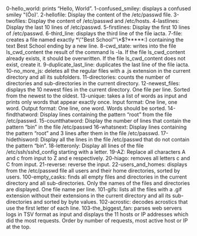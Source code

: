 0-hello_world: prints “Hello, World”.
1-confused_smiley: displays a confused smiley "(Ôo)'.
2-hellofile: Display the content of the /etc/passwd file.
3-twofiles: Display the content of /etc/passwd and /etc/hosts.
4-lastlines: Display the last 10 lines of /etc/passwd.
5-firstlines: Display the first 10 lines of /etc/passwd.
6-third_line:  displays the third line of the file iacta.
7-file: creates a file named exactly \*\\'"Best School"\'\\*$\?\*\*\*\*\*:) containing the text Best School ending by a new line.
8-cwd_state: writes into the file ls_cwd_content the result of the command ls -la. If the file ls_cwd_content already exists, it should be overwritten. If the file ls_cwd_content does not exist, create it.
9-duplicate_last_line: duplicates the last line of the file iacta.
10-no_more_js: deletes all the regular files with a .js extension in the current directory and all its subfolders.
11-directories: counts the number of directories and sub-directories in the current directory.
12-newest_files: displays the 10 newest files in the current directory. One file per line. Sorted from the newest to the oldest.
13-unique:  takes a list of words as input and prints only words that appear exactly once. Input format: One line, one word. Output format: One line, one word. Words should be sorted.
14-findthatword: Display lines containing the pattern “root” from the file /etc/passwd.
15-countthatword: Display the number of lines that contain the pattern “bin” in the file /etc/passwd
16-whatsnext: Display lines containing the pattern “root” and 3 lines after them in the file /etc/passwd.
17-hidethisword: Display all the lines in the file /etc/passwd that do not contain the pattern “bin”.
18-letteronly: Display all lines of the file /etc/ssh/sshd_config starting with a letter.
19-AZ: Replace all characters A and c from input to Z and e respectively.
20-hiago: removes all letters c and C from input.
21-reverse: reverse the input.
22-users_and_homes: displays from the /etc/passwd file all users and their home directories, sorted by users.
100-empty_casks: finds all empty files and directories in the current directory and all sub-directories. Only the names of the files and directories are displayed. One file name per line.
101-gifs: lists all the files with a .gif extension without their extensions in the current directory and all its sub-directories and sorted by byte values.
102-acrostic: decodes acrostics that use the first letter of each line.
103-the_biggest_fan: parses web servers logs in TSV format as input and displays the 11 hosts or IP addresses which did the most requests. Order by number of requests, most active host or IP at the top.
